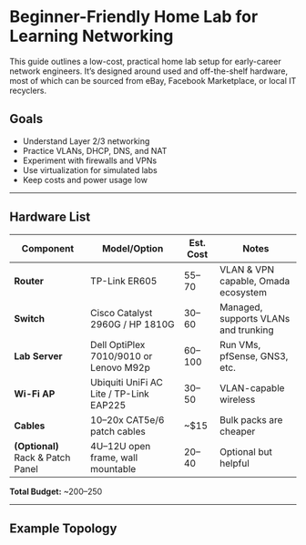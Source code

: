 # Beginner-Friendly Home Lab for Learning Networking

This guide outlines a low-cost, practical home lab setup for early-career network engineers. It’s designed around used and off-the-shelf hardware, most of which can be sourced from eBay, Facebook Marketplace, or local IT recyclers.

## Goals

- Understand Layer 2/3 networking
- Practice VLANs, DHCP, DNS, and NAT
- Experiment with firewalls and VPNs
- Use virtualization for simulated labs
- Keep costs and power usage low

---

## Hardware List

| Component          | Model/Option                         | Est. Cost | Notes |
|-------------------|--------------------------------------|-----------|-------|
| **Router**         | TP-Link ER605                        | $55–$70   | VLAN & VPN capable, Omada ecosystem |
| **Switch**         | Cisco Catalyst 2960G / HP 1810G      | $30–$60   | Managed, supports VLANs and trunking |
| **Lab Server**     | Dell OptiPlex 7010/9010 or Lenovo M92p | $60–$100 | Run VMs, pfSense, GNS3, etc. |
| **Wi-Fi AP**       | Ubiquiti UniFi AC Lite / TP-Link EAP225 | $30–$50 | VLAN-capable wireless |
| **Cables**         | 10–20x CAT5e/6 patch cables           | ~$15      | Bulk packs are cheaper |
| **(Optional)** Rack & Patch Panel | 4U–12U open frame, wall mountable | $20–$40 | Optional but helpful |

**Total Budget:** ~$200–$250

---

## Example Topology
